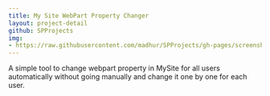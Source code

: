 ```yaml
---
title: My Site WebPart Property Changer
layout: project-detail
github: SPProjects 
img:
- https://raw.githubusercontent.com/madhur/SPProjects/gh-pages/screenshots/screenshot.jpg
---
```


<!--{% if site.generate_projects == true %}
{% octokit_contents  SPProjects;MySiteWebPartsPropertyChanger/Readme.markdown%}
{% endif %}-->

A simple tool to change webpart property in MySite for all users automatically without going manually and change it one by one for each user.